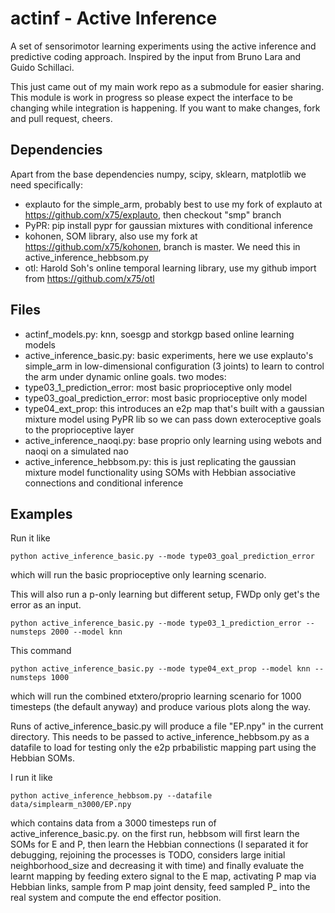 # actinf - Active Inference

A set of sensorimotor learning experiments using the active inference
and predictive coding approach. Inspired by the input from Bruno Lara
and Guido Schillaci.

This just came out of my main work repo as a submodule for easier
sharing. This module is work in progress so please expect the
interface to be changing while integration is happening. If you want
to make changes, fork and pull request, cheers.

## Dependencies

Apart from the base dependencies numpy, scipy, sklearn, matplotlib we
need specifically:
 - explauto for the simple_arm, probably best to use my fork of
   explauto at https://github.com/x75/explauto, then checkout "smp"
   branch
 - PyPR: pip install pypr for gaussian mixtures with conditional inference
 - kohonen, SOM library, also use my fork at
   https://github.com/x75/kohonen, branch is master. We need this in active_inference_hebbsom.py
 - otl: Harold Soh's online temporal learning library, use my github import from https://github.com/x75/otl

## Files

 - actinf_models.py: knn, soesgp and storkgp based online learning
   models
 - active_inference_basic.py: basic experiments, here we use explauto's
   simple_arm in low-dimensional configuration (3 joints) to learn to
   control the arm under dynamic online goals. two modes:
  - type03_1_prediction_error: most basic proprioceptive only model
  - type03_goal_prediction_error: most basic proprioceptive only model
  - type04_ext_prop: this introduces an e2p map that's built with a
    gaussian mixture model using PyPR lib so we can pass down
    exteroceptive goals to the proprioceptive layer
 - active_inference_naoqi.py: base proprio only learning using webots
   and naoqi on a simulated nao
 - active_inference_hebbsom.py: this is just replicating the gaussian
   mixture model functionality using SOMs with Hebbian associative
   connections and conditional inference

## Examples

Run it like

    python active_inference_basic.py --mode type03_goal_prediction_error

which will run the basic proprioceptive only learning scenario.

This will also run a p-only learning but different setup, FWDp only get's the error
as an input.

    python active_inference_basic.py --mode type03_1_prediction_error --numsteps 2000 --model knn

This command

    python active_inference_basic.py --mode type04_ext_prop --model knn --numsteps 1000

which will run the combined etxtero/proprio learning scenario for 1000
timesteps (the default anyway) and produce various plots along the way.

Runs of active_inference_basic.py will produce a file "EP.npy" in the
current directory. This needs to be passed to
active_inference_hebbsom.py as a datafile to load for testing only the
e2p prbabilistic mapping part using the Hebbian SOMs.

I run it like

    python active_inference_hebbsom.py --datafile data/simplearm_n3000/EP.npy

which contains data from a 3000 timesteps run of
active_inference_basic.py. on the first run, hebbsom will first learn
the SOMs for E and P, then learn the Hebbian connections (I separated
it for debugging, rejoining the processes is TODO, considers large
initial neighborhood_size and decreasing it with time) and finally
evaluate the learnt mapping by feeding extero signal to the E map,
activating P map via Hebbian links, sample from P map joint density,
feed sampled P_ into the real system and compute the end effector
position.
